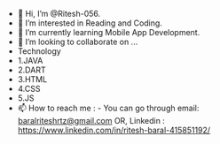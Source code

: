 - 👋 Hi, I’m @Ritesh-056.
- 👀 I’m interested in Reading and Coding. 
- 🌱 I’m currently learning Mobile App Development.
- 💞️ I’m looking to collaborate on ...
- Technology
-   1.JAVA
-   2.DART
-   3.HTML
-   4.CSS
-   5.JS
- 📫 How to reach me : -
                      You can go through email:  baralriteshrtz@gmail.com
                      OR, Linkedin            :  https://www.linkedin.com/in/ritesh-baral-415851192/
                      

<!---
Ritesh-056/Ritesh-056 is a ✨ special ✨ repository because its `README.md` (this file) appears on your GitHub profile.
You can click the Preview link to take a look at your changes.
--->
